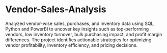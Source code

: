 # Vendor-Sales-Analysis
Analyzed vendor-wise sales, purchases, and inventory data using SQL, Python  and PowerBI to uncover key insights such as top-performing vendors, low inventory turnover, bulk purchasing impact, and profit margin differences. The project identifies actionable strategies for optimizing vendor profitability, inventory efficiency, and pricing decisions.
